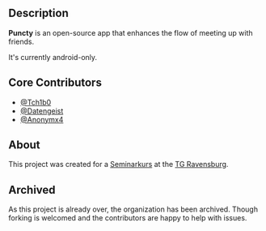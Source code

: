 ## Description

**Puncty** is an open-source app that enhances the flow of meeting up with friends.

It's currently android-only.

## Core Contributors

* [@Tch1b0](https://github.com/Tch1b0)
* [@Datengeist](https://github.com/Datengeist)
* [@Anonymx4](https://github.com/Anonymx4)

## About

This project was created for a [Seminarkurs](https://de.wikipedia.org/wiki/Seminarkurs) at the [TG Ravensburg](https://www.gsravensburg.de/schularten/technisches-gymnasium-3-jaehrig/).

## Archived

As this project is already over, the organization has been archived. Though forking is welcomed and the contributors are happy to help with issues.
